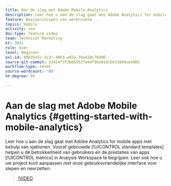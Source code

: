 ```yaml
---
title: Aan de slag met Adobe Mobile Analytics
description: Leer hoe u aan de slag gaat met Adobe Analytics for mobile apps met behulp van sjablonen. Vooraf ontwikkelde standaardsjablonen helpen u inzicht te krijgen in de prestaties van gebruikers en toepassingen in Analysis Workspace. Leer ook hoe u uw project kunt aanpassen met onze gebruiksvriendelijke interface voor slepen en neerzetten.
feature: Basisprincipes van werkruimte
topics: mobile
activity: use
doc-type: feature video
team: Technical Marketing
kt: 3051
role: User
level: Beginner
exl-id: 80d3545c-3c3c-4003-a92a-39a410c76996
source-git-commit: 32424f3f2b05952fe4df9ea91dcbe51684cee905
workflow-type: tm+mt
source-wordcount: '95'
ht-degree: 0%

---
```


# Aan de slag met Adobe Mobile Analytics {#getting-started-with-mobile-analytics}

Leer hoe u aan de slag gaat met Adobe Analytics for mobile apps met behulp van sjablonen. Vooraf gebouwde [!UICONTROL standard templates] helpen u de betrokkenheid van gebruikers en de prestaties van apps [!UICONTROL metrics] in Analysis Workspace te begrijpen. Leer ook hoe u uw project kunt aanpassen met onze gebruiksvriendelijke interface voor slepen en neerzetten.

>[!VIDEO](https://video.tv.adobe.com/v/27826/?quality=12)
